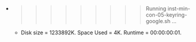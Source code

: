 * >>>>>>>>> Running inst-min-con-05-keyring-google.sh ...
  * Disk size = 1233892K. Space Used = 4K. Runtime = 00:00:00:01.
